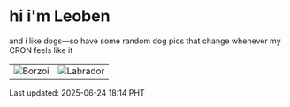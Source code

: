 # hi i'm Leoben

and i like dogs—so have some random dog pics that change whenever my CRON feels like it

|  |  |
|--------|----------|
| ![Borzoi](https://random-dog-vercel.vercel.app/api/random-borzoi?v=1750760087) | ![Labrador](https://random-dog-vercel.vercel.app/api/random-labrador?v=1750760087) |

Last updated: 2025-06-24 18:14 PHT
